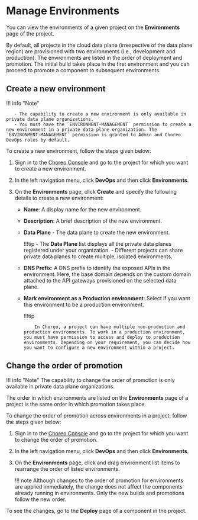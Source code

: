 # Manage Environments

You can view the environments of a given project on the **Environments** page of the project.

By default, all projects in the cloud data plane (irrespective of the data plane region) are provisioned with two environments (i.e., development and production).
The environments are listed in the order of deployment and promotion. The initial build takes place in the first environment and you can proceed to promote a component to subsequent environments.

## Create a new environment

!!! info "Note"

       - The capability to create a new environment is only available in private data plane organizations.
       - You must have the `ENVIRONMENT-MANAGEMENT` permission to create a new environment in a private data plane organization. The `ENVIRONMENT-MANAGEMENT` permission is granted to Admin and Choreo DevOps roles by default.

To create a new environment, follow the steps given below:

1. Sign in to the [Choreo Console](https://console.choreo.dev/) and go to the project for which you want to create a new environment.
2. In the left navigation menu, click **DevOps** and then click **Environments**. 
3. On the **Environments** page, click **Create** and specify the following details to create a new environment:
   
    - **Name**: A display name for the new environment.
    - **Description**: A brief description of the new environment.
    - **Data Plane** - The data plane to create the new environment.

        !!!tip
            - The **Data Plane** list displays all the private data planes registered under your organization. 
            - Different projects can share private data planes to create multiple, isolated environments.

    - **DNS Prefix**: A DNS prefix to identify the exposed APIs in the environment. Here, the base domain depends on the custom domain attached to the API gateways provisioned on the selected data plane.
    - **Mark environment as a Production environment**: Select if you want this environment to be a production environment.
  
        !!!tip

              In Choreo, a project can have multiple non-production and production environments. To work in a production environment, you must have permission to access and deploy to production environments. Depending on your requirement, you can decide how you want to configure a new environment within a project.

## Change the order of promotion

!!! info "Note"
     The capability to change the order of promotion is only available in private data plane organizations.

The order in which environments are listed on the **Environments** page of a project is the same order in which promotion takes place.

To change the order of promotion across environments in a project, follow the steps given below:

1. Sign in to the [Choreo Console](https://console.choreo.dev/) and go to the project for which you want to change the order of promotion.
2. In the left navigation menu, click **DevOps** and then click **Environments**. 
3. On the **Environments** page, click and drag environment list items to rearrange the order of listed environments.

    !!! note
        Although changes to the order of promotion for environments are applied immediately, the change does not affect the components already running in environments. Only the new builds and promotions follow the new order.

To see the changes, go to the **Deploy** page of a component in the project.
